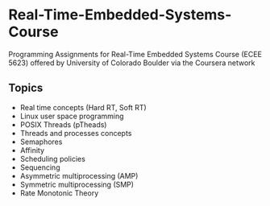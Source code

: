 # Real-Time-Embedded-Systems-Course
 Programming Assignments for Real-Time Embedded Systems Course (ECEE 5623) offered by University of Colorado Boulder via the Coursera network

## Topics
- Real time concepts (Hard RT, Soft RT)
- Linux user space programming
- POSIX Threads (pTheads)
- Threads and processes concepts
- Semaphores
- Affinity
- Scheduling policies
- Sequencing
- Asymmetric multiprocessing (AMP)
- Symmetric multiprocessing (SMP)
- Rate Monotonic Theory

